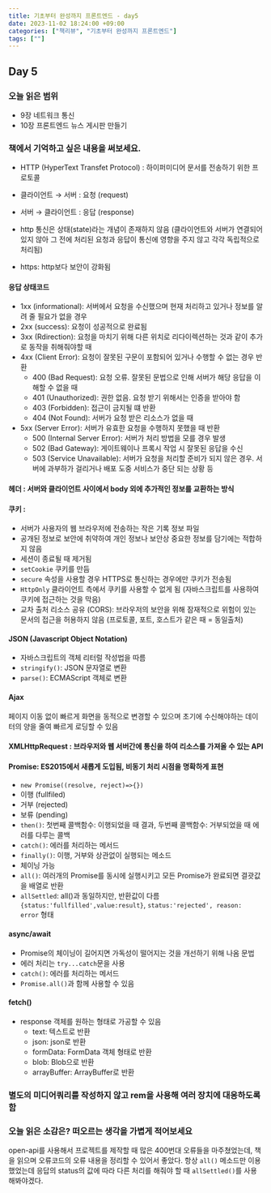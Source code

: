 ```yaml
---
title: 기초부터 완성까지 프론트엔드 - day5
date: 2023-11-02 18:24:00 +09:00
categories: ["책리뷰", "기초부터 완성까지 프론트엔드"]
tags: [""]
---
```


## Day 5

### 오늘 읽은 범위

- 9장 네트워크 통신
- 10장 프론트엔드 뉴스 게시판 만들기

### 책에서 기억하고 싶은 내용을 써보세요.

- HTTP (HyperText Transfet Protocol) : 하이퍼미디어 문서를 전송하기 위한 프로토콜

- 클라이언트 → 서버 : 요청 (request)
- 서버 → 클라이언트 : 응답 (response)
- http 통신은 상태(state)라는 개념이 존재하지 않음 (클라이언트와 서버가 연결되어 있지 않아 그 전에 처리된 요청과 응답이 통신에 영향을 주지 않고 각각 독립적으로 처리됨)
- https: http보다 보안이 강화됨

#### 응답 상태코드

- 1xx (informational): 서버에서 요청을 수신했으며 현재 처리하고 있거나 정보를 알려 줄 필요가 없을 경우
- 2xx (success): 요청이 성공적으로 완료됨
- 3xx (Rdirection): 요청을 마치기 위해 다른 위치로 리다이렉션하는 것과 같이 추가로 동작을 취해줘야할 때
- 4xx (Client Error): 요청이 잘못된 구문이 포함되어 있거나 수행할 수 없는 경우 반환
  - 400 (Bad Request): 요청 오류. 잘못된 문법으로 인해 서버가 해당 응답을 이해할 수 없을 때
  - 401 (Unauthorized): 권한 없음. 요청 받기 위해서는 인증을 받아야 함
  - 403 (Forbidden): 접근이 금지될 떄 반환
  - 404 (Not Found): 서버가 요청 받은 리소스가 없을 때
- 5xx (Server Error): 서버가 유효한 요청을 수행하지 못했을 때 반환
  - 500 (Internal Server Error): 서버가 처리 방법을 모를 경우 발생
  - 502 (Bad Gateway): 게이트웨이나 프록시 작업 시 잘못된 응답을 수신
  - 503 (Service Unavailable): 서버가 요청을 처리할 준비가 되지 않은 경우. 서버에 과부하가 걸리거나 배포 도중 서비스가 중단 되는 상황 등

#### 헤더 : 서버와 클라이언트 사이에서 body 외에 추가적인 정보를 교환하는 방식

#### 쿠키 :

- 서버가 사용자의 웹 브라우저에 전송하는 작은 기록 정보 파일
- 공개된 정보로 보안에 취약하여 개인 정보나 보안상 중요한 정보를 담기에는 적합하지 않음
- 세션이 종료될 때 제거됨
- `setCookie` 쿠키를 만듬
- `secure` 속성을 사용할 경우 HTTPS로 통신하는 경우에만 쿠키가 전송됨
- `HttpOnly` 클라이언트 측에서 쿠키를 사용할 수 없게 됨 (자바스크립트를 사용하여 쿠키에 접근하는 것을 막음)
- 교차 출처 리소스 공유 (CORS): 브라우저의 보안을 위해 잠재적으로 위험이 있는 문서의 접근을 허용하지 않음 (프로토콜, 포트, 호스트가 같은 때 = 동일출처)

#### JSON (Javascript Object Notation)

- 자바스크립트의 객체 리터럴 작성법을 따름
- `stringify()`: JSON 문자열로 변환
- `parse()`: ECMAScript 객체로 변환

#### Ajax

페이지 이동 없이 빠르게 화면을 동적으로 변경할 수 있으며 초기에 수신해야하는 데이터의 양을 줄여 빠르게 로딩할 수 있음

#### XMLHttpRequest : 브라우저와 웹 서버간에 통신을 하여 리소스를 가져올 수 있는 API

#### Promise: ES2015에서 새롭게 도입됨, 비동기 처리 시점을 명확하게 표현

- `new Promise((resolve, reject)=>{})`
- 이행 (fullfiled)
- 거부 (rejected)
- 보류 (pending)
- `then()`: 첫번째 콜백함수: 이행되었을 때 결과, 두번째 콜백함수: 거부되었을 때 에러를 다루는 콜백
- `catch()`: 에러를 처리하는 메서드
- `finally()`: 이행, 거부와 상관없이 실행되는 메소드
- 체이닝 가능
- `all()`: 여러개의 Promise를 동시에 실행시키고 모든 Promise가 완료되면 결괏값을 배열로 반환
- `allSettled`: all()과 동일하지만, 반환값이 다름 `{status:'fullfilled',value:result}`, `status:'rejected', reason: error` 형태

#### async/await

- Promise의 체이닝이 길어지면 가독성이 떨어지는 것을 개선하기 위해 나옴 문법
- 에러 처리는 `try...catch`문을 사용
- `catch()`: 에러를 처리하는 메서드
- `Promise.all()`과 함께 사용할 수 있음

#### fetch()

- response 객체를 원하는 형태로 가공할 수 있음
  - text: 텍스트로 반환
  - json: json로 반환
  - formData: FormData 객체 형태로 반환
  - blob: Blob으로 반환
  - arrayBuffer: ArrayBuffer로 반환

### 별도의 미디어쿼리를 작성하지 않고 rem을 사용해 여러 장치에 대응하도록 함

### 오늘 읽은 소감은? 떠오르는 생각을 가볍게 적어보세요

open-api를 사용해서 프로젝트를 제작할 때 많은 400번대 오류들을 마주쳤었는데, 책을 읽으며 오류코드의 오류 내용을 정리할 수 있어서 좋았다. 항상 `all()` 메소드만 이용했었는데 응답의 status의 값에 따라 다른 처리를 해줘야 할 때 `allSettled()`를 사용해봐야겠다.
